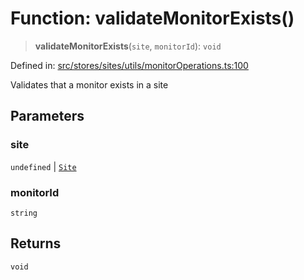 # Function: validateMonitorExists()

> **validateMonitorExists**(`site`, `monitorId`): `void`

Defined in: [src/stores/sites/utils/monitorOperations.ts:100](https://github.com/Nick2bad4u/Uptime-Watcher/blob/2a45eeb1723f8f7089001af2c92aa07d82dfe7e4/src/stores/sites/utils/monitorOperations.ts#L100)

Validates that a monitor exists in a site

## Parameters

### site

`undefined` | [`Site`](../../../../../../shared/types/interfaces/Site.md)

### monitorId

`string`

## Returns

`void`
